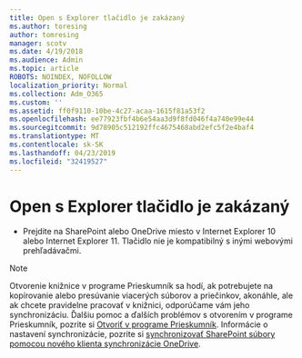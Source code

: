 ```yaml
---
title: Open s Explorer tlačidlo je zakázaný
ms.author: toresing
author: tomresing
manager: scotv
ms.date: 4/19/2018
ms.audience: Admin
ms.topic: article
ROBOTS: NOINDEX, NOFOLLOW
localization_priority: Normal
ms.collection: Adm_O365
ms.custom: ''
ms.assetid: ff0f9110-10be-4c27-acaa-1615f81a53f2
ms.openlocfilehash: ee77923fbf4b6e54aa3d9f8fd046f4a740e99e44
ms.sourcegitcommit: 9d78905c512192ffc4675468abd2efc5f2e4baf4
ms.translationtype: MT
ms.contentlocale: sk-SK
ms.lasthandoff: 04/23/2019
ms.locfileid: "32419527"
---
```

# <a name="the-open-with-explorer-button-is-disabled"></a>Open s Explorer tlačidlo je zakázaný

- Prejdite na SharePoint alebo OneDrive miesto v Internet Explorer 10 alebo Internet Explorer 11. Tlačidlo nie je kompatibilný s inými webovými prehľadávačmi.
    
> [!NOTE]
> Otvorenie knižnice v programe Prieskumník sa hodí, ak potrebujete na kopírovanie alebo presúvanie viacerých súborov a priečinkov, akonáhle, ale ak chcete pravidelne pracovať v knižnici, odporúčame vám jeho synchronizáciu. Ďalšiu pomoc a ďalších problémov s otvorením v programe Prieskumník, pozrite si [Otvoriť v programe Prieskumník](https://go.microsoft.com/fwlink/?linkid=871665). Informácie o nastavení synchronizácie, pozrite si [synchronizovať SharePoint súbory pomocou nového klienta synchronizácie OneDrive](https://go.microsoft.com/fwlink/?linkid=871666). 
  

